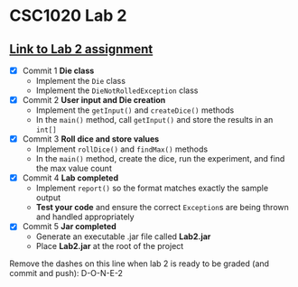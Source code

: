 # CSC1020 Lab 2

## [Link to Lab 2 assignment](https://csse.msoe.us/csc1020/lab2)

* [x] Commit 1 **Die class**
    - Implement the `Die` class
    - Implement the `DieNotRolledException` class
* [x] Commit 2 **User input and Die creation**
    - Implement the `getInput()` and `createDice()` methods
    - In the `main()` method, call `getInput()` and store the results in an `int[]`
* [x] Commit 3 **Roll dice and store values**
    - Implement `rollDice()` and `findMax()` methods
    - In the `main()` method, create the dice, run the experiment, and find the max value count
* [x] Commit 4 **Lab completed**
    - Implement `report()` so the format matches exactly the sample output
    - **Test your code** and ensure the correct `Exception`s are being thrown and handled appropriately
* [x] Commit 5 **Jar completed**
    - Generate an executable .jar file called **Lab2.jar**
    - Place **Lab2.jar** at the root of the project

Remove the dashes on this line when lab 2 is ready to be graded (and commit and push): D-O-N-E-2
